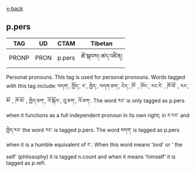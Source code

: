 [<-back](en/pos/postag_features/postag_features.md)


## p.pers</br>

|   TAG    | UD | CTAM | Tibetan |
| -------- | ------- | ---- | ---- |
| PRONP | PRON  | p.pers | ཚེ་སྐབས། ཚད་འཛིན།


Personal pronouns. This tag is used for personal pronouns. Words tagged with this tag
include: བདག་, ཁྱོད་, ང་, ཁྱེད་, བདག་ཅག་, ངེད་, ཁོ་ , ཁོང་, རང་རེ་ , ཁོ་བོ་ , རང་, མོ་ , ཁོ་མོ་ , ཁྱེད་ཅག་, འོ་སྐོལ་, འུ་ཅག་, འོ་ཅག་. The
word རང་ is only tagged as p.pers when it functions as a full independent pronoun in its own
right; in ང་རང་ and ཁྱེད་རང་ the word རང་ is tagged p.pers. The word བདག་ is tagged as p.pers when
it is a humble equivalent of ང་. When this word means 'lord' or ' the self' (philosophy) it is
tagged n.count and when it means 'himself' it is tagged as p.refl.